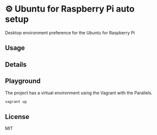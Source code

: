 # ⚙️ Ubuntu for Raspberry Pi auto setup

Desktop environment preference for the Ubuntu for Raspberry Pi

## Usage

## Details

## Playground

The project has a virtual environment using the Vagrant with the Parallels.

```sh
vagrant up
```

## License

MIT
